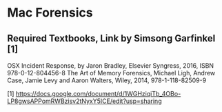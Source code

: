 # Mac Forensics

## Required Textbooks, Link by Simsong Garfinkel [1]
OSX Incident Response, by Jaron Bradley, Elsevier Syngress, 2016, ISBN 978-0-12-804456-8
The Art of Memory Forensics, Michael Ligh, Andrew Case, Jamie Levy and Aaron Walters, Wiley, 2014, 978-1-118-82509-9





[1] https://docs.google.com/document/d/1WGHziqiTb_4OBo-LP8gwsAPPomRWBzisv2tNyxY5ICE/edit?usp=sharing
